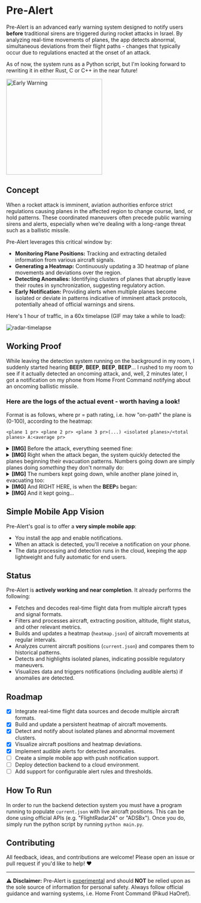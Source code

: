 # Pre-Alert

Pre-Alert is an advanced early warning system designed to notify users **before** traditional sirens are triggered during rocket attacks in Israel. By analyzing real-time movements of planes, the app detects abnormal, simultaneous deviations from their flight paths - changes that typically occur due to regulations enacted at the onset of an attack.

As of now, the system runs as a Python script, but I'm looking forward to rewriting it in either Rust, C or C++ in the near future!

<img width="256" height="256" alt="Early Warning" src="https://github.com/user-attachments/assets/74859f75-f18e-4719-b441-0ad33bde7c4a" />

## Concept

When a rocket attack is imminent, aviation authorities enforce strict regulations causing planes in the affected region to change course, land, or hold patterns. These coordinated maneuvers often precede public warning sirens and alerts, especially when we're dealing with a long-range threat such as a ballistic missile.

Pre-Alert leverages this critical window by:

- **Monitoring Plane Positions:** Tracking and extracting detailed information from various aircraft signals.
- **Generating a Heatmap:** Continuously updating a 3D heatmap of plane movements and deviations over the region.
- **Detecting Anomalies:** Identifying clusters of planes that abruptly leave their routes in synchronization, suggesting regulatory action.
- **Early Notification:** Providing alerts when multiple planes become isolated or deviate in patterns indicative of imminent attack protocols, potentially ahead of official warnings and sirens.

Here's 1 hour of traffic, in a 60x timelapse (GIF may take a while to load):

![radar-timelapse](https://github.com/user-attachments/assets/13da5ff2-b598-4685-8fd3-1fb5f8dcb3e6)

## Working Proof
While leaving the detection system running on the background in my room, I suddenly started hearing **BEEP**, **BEEP**, **BEEP**, **BEEP**... I rushed to my room to see if it actually detected an oncoming attack, and, well, 2 minutes later, I got a notification on my phone from Home Front Command notifying about an oncoming ballistic missile.

### Here are the logs of the actual event - worth having a look!

Format is as follows, where pr = path rating, i.e. how "on-path" the plane is (0-100), according to the heatmap: 
```
<plane 1 pr> <plane 2 pr> <plane 3 pr>(...) <isolated planes>/<total planes> A:<average pr>
```

<details>
  <summary><b>[IMG]</b> Before the attack, everything seemed fine:</summary>
  <img width="179" height="150" alt="image" src="https://github.com/user-attachments/assets/2d7f30df-fd0a-4f7f-8def-75461d7f00fa" />
</details>

<details>
  <summary><b>[IMG]</b> Right when the attack began, the system quickly detected the planes beginning their evacuation patterns. Numbers going down are simply planes doing <i>something</i> they don't normally do:</summary>
  <img width="126" height="372" alt="image" src="https://github.com/user-attachments/assets/450df071-65e3-4df7-9cf2-bb7256938275" />
</details>

<details>
  <summary><b>[IMG]</b> The numbers kept going down, while another plane joined in, evacuating too:</summary>
  <img width="152" height="415" alt="image" src="https://github.com/user-attachments/assets/2f99d1d5-41ef-4c9b-8f21-74869ab7c253" />
</details>

<details>
  <summary><b>[IMG]</b> And RIGHT HERE, is when the <b>BEEP</b>s began:</summary>
  <img width="205" height="330" alt="image" src="https://github.com/user-attachments/assets/f2593cad-87ae-4797-ab74-3557ca172955" />
</details>

<details>
  <summary><b>[IMG]</b> And it kept going...</summary>
  <img width="141" height="847" alt="image" src="https://github.com/user-attachments/assets/75cf0b74-99a8-4a30-bf43-ca663250254a" />
</details>

## Simple Mobile App Vision

Pre-Alert's goal is to offer a **very simple mobile app**:

- You install the app and enable notifications.
- When an attack is detected, you'll receive a notification on your phone.
- The data processing and detection runs in the cloud, keeping the app lightweight and fully automatic for end users.

## Status

Pre-Alert is **actively working and near completion**. It already performs the following:

- Fetches and decodes real-time flight data from multiple aircraft types and signal formats.
- Filters and processes aircraft, extracting position, altitude, flight status, and other relevant metrics.
- Builds and updates a heatmap (`heatmap.json`) of aircraft movements at regular intervals.
- Analyzes current aircraft positions (`current.json`) and compares them to historical patterns.
- Detects and highlights isolated planes, indicating possible regulatory maneuvers.
- Visualizes data and triggers notifications (including audible alerts) if anomalies are detected.

## Roadmap

- [x] Integrate real-time flight data sources and decode multiple aircraft formats.
- [x] Build and update a persistent heatmap of aircraft movements.
- [x] Detect and notify about isolated planes and abnormal movement clusters.
- [x] Visualize aircraft positions and heatmap deviations.
- [x] Implement audible alerts for detected anomalies.
- [ ] Create a simple mobile app with push notification support.
- [ ] Deploy detection backend to a cloud environment.
- [ ] Add support for configurable alert rules and thresholds.

## How To Run

In order to run the backend detection system you must have a program running to populate `current.json` with live aircraft positions. This can be done using official APIs (e.g. "FlightRadar24" or "ADSBx"). Once you do, simply run the python script by running `python main.py`.

## Contributing

All feedback, ideas, and contributions are welcome! Please open an issue or pull request if you'd like to help! ❤️

---

⚠️ **Disclaimer:** Pre-Alert is <u>experimental</u> and should **NOT** be relied upon as the sole source of information for personal safety. Always follow official guidance and warning systems, i.e. Home Front Command (Pikud HaOref).
